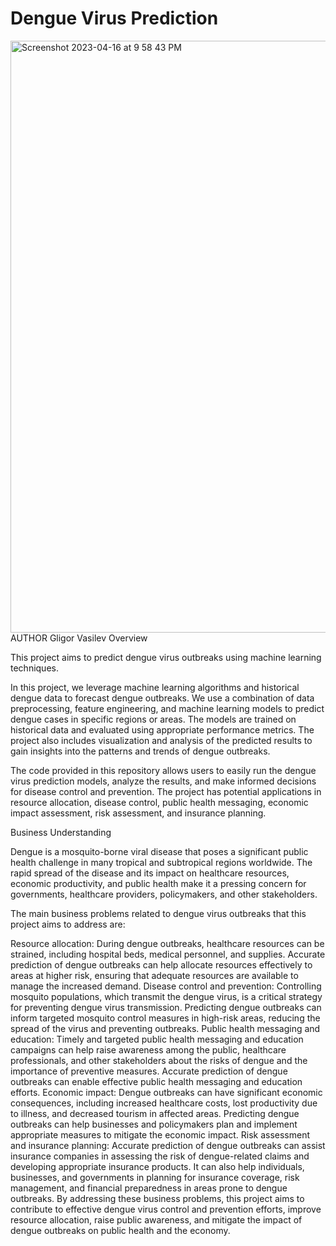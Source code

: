 # Dengue Virus Prediction 

<img width="947" alt="Screenshot 2023-04-16 at 9 58 43 PM" src="https://user-images.githubusercontent.com/121091458/232673657-23d08676-e681-4d82-96a4-11ccfbf13dc0.png">
AUTHOR Gligor Vasilev
Overview

This project aims to predict dengue virus outbreaks using machine learning techniques. 

In this project, we leverage machine learning algorithms and historical dengue data to forecast dengue outbreaks. We use a combination of data preprocessing, feature engineering, and machine learning models to predict dengue cases in specific regions or areas. The models are trained on historical data and evaluated using appropriate performance metrics. The project also includes visualization and analysis of the predicted results to gain insights into the patterns and trends of dengue outbreaks.

The code provided in this repository allows users to easily run the dengue virus prediction models, analyze the results, and make informed decisions for disease control and prevention. The project has potential applications in resource allocation, disease control, public health messaging, economic impact assessment, risk assessment, and insurance planning.







Business Understanding

Dengue is a mosquito-borne viral disease that poses a significant public health challenge in many tropical and subtropical regions worldwide. The rapid spread of the disease and its impact on healthcare resources, economic productivity, and public health make it a pressing concern for governments, healthcare providers, policymakers, and other stakeholders.

The main business problems related to dengue virus outbreaks that this project aims to address are:

Resource allocation: During dengue outbreaks, healthcare resources can be strained, including hospital beds, medical personnel, and supplies. Accurate prediction of dengue outbreaks can help allocate resources effectively to areas at higher risk, ensuring that adequate resources are available to manage the increased demand.
Disease control and prevention: Controlling mosquito populations, which transmit the dengue virus, is a critical strategy for preventing dengue virus transmission. Predicting dengue outbreaks can inform targeted mosquito control measures in high-risk areas, reducing the spread of the virus and preventing outbreaks.
Public health messaging and education: Timely and targeted public health messaging and education campaigns can help raise awareness among the public, healthcare professionals, and other stakeholders about the risks of dengue and the importance of preventive measures. Accurate prediction of dengue outbreaks can enable effective public health messaging and education efforts.
Economic impact: Dengue outbreaks can have significant economic consequences, including increased healthcare costs, lost productivity due to illness, and decreased tourism in affected areas. Predicting dengue outbreaks can help businesses and policymakers plan and implement appropriate measures to mitigate the economic impact.
Risk assessment and insurance planning: Accurate prediction of dengue outbreaks can assist insurance companies in assessing the risk of dengue-related claims and developing appropriate insurance products. It can also help individuals, businesses, and governments in planning for insurance coverage, risk management, and financial preparedness in areas prone to dengue outbreaks.
By addressing these business problems, this project aims to contribute to effective dengue virus control and prevention efforts, improve resource allocation, raise public awareness, and mitigate the impact of dengue outbreaks on public health and the economy.
